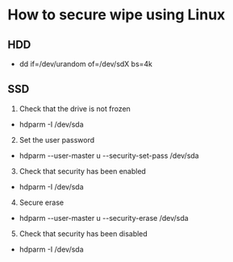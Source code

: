# How to secure wipe using Linux

## HDD
- dd if=/dev/urandom of=/dev/sdX bs=4k

## SSD
1. Check that the drive is not frozen
- hdparm -I /dev/sda
2. Set the user password
- hdparm --user-master u --security-set-pass <password> /dev/sda
3. Check that security has been enabled
- hdparm -I /dev/sda
4. Secure erase
- hdparm --user-master u --security-erase <password> /dev/sda
5. Check that security has been disabled
- hdparm -I /dev/sda
